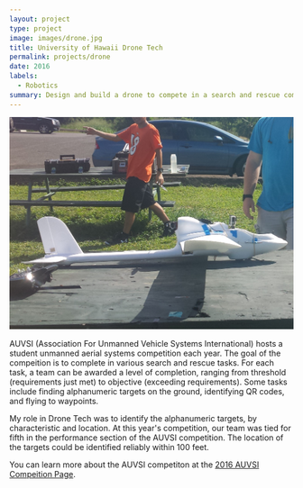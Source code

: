 ```yaml
---
layout: project
type: project
image: images/drone.jpg
title: University of Hawaii Drone Tech
permalink: projects/drone
date: 2016
labels:
  - Robotics
summary: Design and build a drone to compete in a search and rescue competition.
---
```

<img class="ui image" src="../images/drone_1.jpg">

AUVSI (Association For Unmanned Vehicle Systems International) hosts a student unmanned aerial systems competition each year.  The goal of the compeition is to complete in various search and rescue tasks.  For each task, a team can be awarded a level of completion, ranging from threshold (requirements just met) to objective (exceeding requirements).  Some tasks include finding alphanumeric targets on the ground, identifying QR codes, and flying to waypoints.

My role in Drone Tech was to identify the alphanumeric targets, by characteristic and location.  At this year's competition, our team was tied for fifth in the performance section of the AUVSI competition.  The location of the targets could be identified reliably within 100 feet.

You can learn more about the AUVSI competiton at the [2016 AUVSI Compeition Page](http://www.auvsi-seafarer.org/news-events/2016-competition.aspx).

